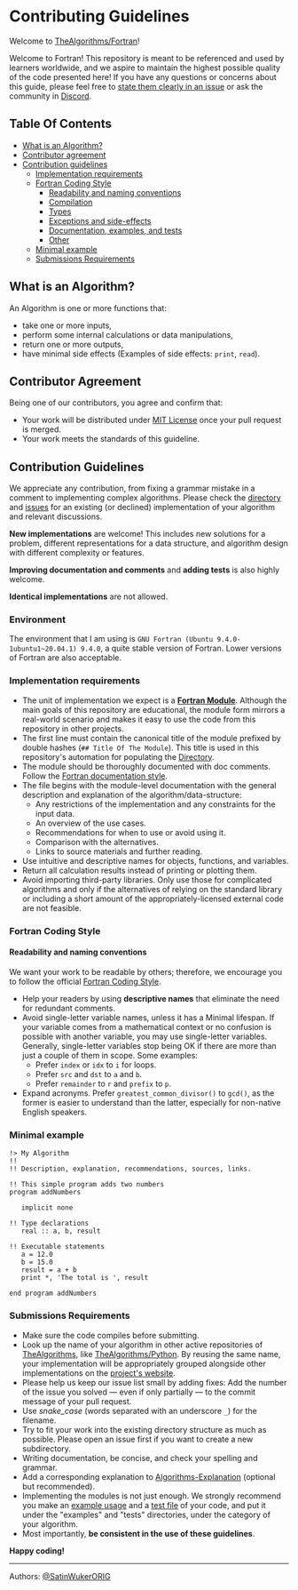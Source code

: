# Contributing Guidelines

Welcome to [TheAlgorithms/Fortran](https://github.com/TheAlgorithms/Fortran)!

Welcome to Fortran! This repository is meant to be referenced and used by learners worldwide, and we aspire to maintain the highest possible quality of the code presented here! If you have any questions or concerns about this guide, please feel free to [state them clearly in an issue](https://github.com/TheAlgorithms/Fortran/issues/new) or ask the community in [Discord](https://the-algorithms.com/discord).

## Table Of Contents

* [What is an Algorithm?](#what-is-an-algorithm)
* [Contributor agreement](#contributor-agreement)
* [Contribution guidelines](#contribution-guidelines)
  + [Implementation requirements](#implementation-requirements)
  + [Fortran Coding Style](#Fortran-coding-style)
    - [Readability and naming conventions](#readability-and-naming-conventions)
    - [Compilation](#compilation)
    - [Types](#types)
    - [Exceptions and side-effects](#exceptions-and-side-effects)
    - [Documentation, examples, and tests](#documentation-examples-and-tests)
    - [Other](#other)
  + [Minimal example](#Minimal-example)
  + [Submissions Requirements](#submissions-requirements)

## What is an Algorithm?

An Algorithm is one or more functions that:

- take one or more inputs,
- perform some internal calculations or data manipulations,
- return one or more outputs,
- have minimal side effects (Examples of side effects: `print`, `read`).

## Contributor Agreement

Being one of our contributors, you agree and confirm that:

- Your work will be distributed under [MIT License](LICENSE) once your pull request is merged.
- Your work meets the standards of this guideline.

## Contribution Guidelines

We appreciate any contribution, from fixing a grammar mistake in a comment to implementing complex algorithms. Please check the [directory](DIRECTORY.md) and [issues](https://github.com/TheAlgorithms/Fortran/issues/) for an existing (or declined) implementation of your algorithm and relevant discussions.

**New implementations** are welcome! This includes new solutions for a problem, different representations for a data structure, and algorithm design with different complexity or features.

**Improving documentation and comments** and **adding tests** is also highly welcome.

**Identical implementations** are not allowed.

### Environment
The environment that I am using is `GNU Fortran (Ubuntu 9.4.0-1ubuntu1~20.04.1) 9.4.0`, a quite stable version of Fortran. Lower versions of Fortran are also acceptable.

### Implementation requirements

- The unit of implementation we expect is a [**Fortran Module**](https://fortran-lang.org/en/learn/best_practices/modules_programs/). Although the main goals of this repository are educational, the module form mirrors a real-world scenario and makes it easy to use the code from this repository in other projects.
- The first line must contain the canonical title of the module prefixed by double hashes (`## Title Of The Module`). This title is used in this repository's automation for populating the [Directory](DIRECTORY.md).
- The module should be thoroughly documented with doc comments. Follow the [Fortran documentation style](https://dftbplus-develguide.readthedocs.io/en/latest/fortranstyle.html#comments).
- The file begins with the module-level documentation with the general description and explanation of the algorithm/data-structure:
  * Any restrictions of the implementation and any constraints for the input data.
  * An overview of the use cases.
  * Recommendations for when to use or avoid using it.
  * Comparison with the alternatives.
  * Links to source materials and further reading.
- Use intuitive and descriptive names for objects, functions, and variables.
- Return all calculation results instead of printing or plotting them.
- Avoid importing third-party libraries. Only use those for complicated algorithms and only if the alternatives of relying on the standard library or including a short amount of the appropriately-licensed external code are not feasible.
### Fortran Coding Style

#### Readability and naming conventions

We want your work to be readable by others; therefore, we encourage you to follow the official [Fortran Coding Style](https://fortran-lang.org/en/learn/best_practices/style_guide/#naming-convention).

- Help your readers by using **descriptive names** that eliminate the need for redundant comments.
- Avoid single-letter variable names, unless it has a Minimal lifespan. If your variable comes from a mathematical context or no confusion is possible with another variable, you may use single-letter variables. Generally, single-letter variables stop being OK if there are more than just a couple of them in scope. Some examples:
  * Prefer `index` or `idx` to `i` for loops.
  * Prefer `src` and `dst` to `a` and `b`.
  * Prefer `remainder` to `r` and `prefix` to `p`.
- Expand acronyms. Prefer `greatest_common_divisor()` to `gcd()`, as the former is easier to understand than the latter, especially for non-native English speakers.

### Minimal example

```Fortran
!> My Algorithm
!!
!! Description, explanation, recommendations, sources, links.

!! This simple program adds two numbers
program addNumbers

   implicit none

!! Type declarations
   real :: a, b, result

!! Executable statements
   a = 12.0
   b = 15.0
   result = a + b
   print *, 'The total is ', result

end program addNumbers
```

### Submissions Requirements

- Make sure the code compiles before submitting.
- Look up the name of your algorithm in other active repositories of [TheAlgorithms](https://github.com/TheAlgorithms/), like [TheAlgorithms/Python](https://github.com/TheAlgorithms/Python). By reusing the same name, your implementation will be appropriately grouped alongside other implementations on the [project's website](https://the-algorithms.com/).
- Please help us keep our issue list small by adding fixes: Add the number of the issue you solved — even if only partially — to the commit message of your pull request.
- Use *snake_case* (words separated with an underscore `_`) for the filename.
- Try to fit your work into the existing directory structure as much as possible. Please open an issue first if you want to create a new subdirectory.
- Writing documentation, be concise, and check your spelling and grammar.
- Add a corresponding explanation to [Algorithms-Explanation](https://github.com/TheAlgorithms/Algorithms-Explanation) (optional but recommended).
- Implementing the modules is not just enough. We strongly recommend you make an [example usage](https://github.com/TheAlgorithms/Fortran/tree/main/examples) and a [test file](https://github.com/TheAlgorithms/Fortran/tree/main/tests) of your code, and put it under the "examples" and "tests" directories, under the category of your algorithm.
- Most importantly, **be consistent in the use of these guidelines**.

**Happy coding!**

---

Authors: [@SatinWukerORIG](https://github.com/SatinWukerORIG)
